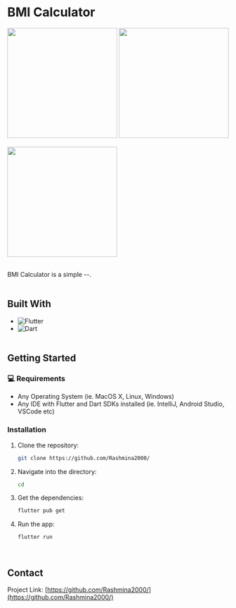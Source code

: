 # BMI Calculator
<img src="https://github.com/user-attachments/assets/5ff28424-7d98-404f-9e69-78e61f883d1e" width="250">
<img src="https://github.com/user-attachments/assets/bbb1de6f-ad63-4343-bfc8-4121d103d145" width="250"><br><br>
<img src="https://github.com/user-attachments/assets/77afff9b-c6a5-4578-8fa6-0c47e13a930a" width="250"><br><br>


BMI Calculator is a simple --.
<br><br>

## Built With

* ![Flutter](https://img.shields.io/badge/Flutter-02569B.svg?style=for-the-badge&logo=Flutter&logoColor=white)
* ![Dart](https://img.shields.io/badge/Dart-0175C2.svg?style=for-the-badge&logo=Dart&logoColor=white)
<br><br>

## Getting Started
### 💻 Requirements

- Any Operating System (ie. MacOS X, Linux, Windows)
- Any IDE with Flutter and Dart SDKs installed (ie. IntelliJ, Android Studio, VSCode etc)

### Installation

1. Clone the repository:
   ```sh
   git clone https://github.com/Rashmina2000/
   ```
2. Navigate into the directory:
   ```sh
   cd 
   ```
3. Get the dependencies:
   ```sh
   flutter pub get
   ```
4. Run the app:
   ```sh
   flutter run
   ```
<br>

## Contact

Project Link: [https://github.com/Rashmina2000/](https://github.com/Rashmina2000/)
<br><br>
